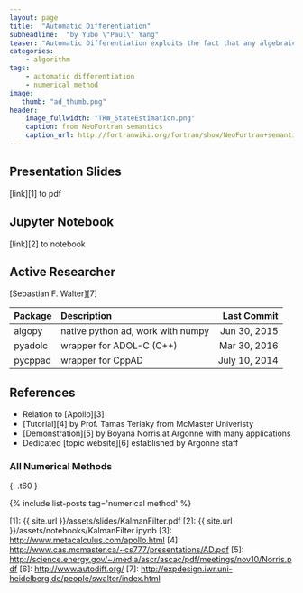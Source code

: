 ```yaml
---
layout: page
title:  "Automatic Differentiation"
subheadline:  "by Yubo \"Paul\" Yang"
teaser: "Automatic Differentiation exploits the fact that any algebraic function implemented on a computer can be compiled into a long list of elementary operations and elementary functions. Using this observation, exact differentiation can be carried out efficiently by exploiting the chain rule."
categories:
    - algorithm
tags:
    - automatic differentiation
    - numerical method
image:
   thumb: "ad_thumb.png"
header:
    image_fullwidth: "TRW_StateEstimation.png"
    caption: from NeoFortran semantics
    caption_url: http://fortranwiki.org/fortran/show/NeoFortran+semantics
---
```

<!-- Page Content -->


## Presentation Slides
[link][1] to pdf 

## Jupyter Notebook
[link][2] to notebook

## Active Researcher
[Sebastian F. Walter][7]

| Package | Description | Last Commit |
| ------- |:----------- | -----------:|
| algopy  | native python ad, work with numpy | Jun 30, 2015 |
| pyadolc | wrapper for ADOL-C (C++) | Mar 30, 2016 |
| pycppad | wrapper for CppAD | July 10, 2014 |

## References
* Relation to [Apollo][3]
* [Tutorial][4] by Prof. Tamas Terlaky from McMaster Univeristy
* [Demonstration][5] by Boyana Norris at Argonne with many applications
* Dedicated [topic website][6] established by Argonne staff

### All Numerical Methods
{: .t60 }

{% include list-posts tag='numerical method' %}

[1]: {{ site.url }}/assets/slides/KalmanFilter.pdf
[2]: {{ site.url }}/assets/notebooks/KalmanFilter.ipynb
[3]: http://www.metacalculus.com/apollo.html
[4]: http://www.cas.mcmaster.ca/~cs777/presentations/AD.pdf
[5]: http://science.energy.gov/~/media/ascr/ascac/pdf/meetings/nov10/Norris.pdf
[6]: http://www.autodiff.org/
[7]: http://expdesign.iwr.uni-heidelberg.de/people/swalter/index.html
